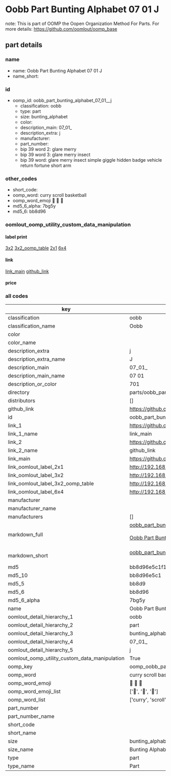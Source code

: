 # Oobb Part Bunting Alphabet 07 01  J  

note: This is part of OOMP the Oopen Organization Method For Parts. For more details: https://github.com/oomlout/oomp_base

##  part details





### name
* name: Oobb Part Bunting Alphabet 07 01  J
* name_short: 
### id
* oomp_id: oobb_part_bunting_alphabet_07_01__j
  * classification: oobb
  * type: part
  * size: bunting_alphabet
  * color: 
  * description_main: 07_01_
  * description_extra: j
  * manufacturer: 
  * part_number: 
  * bip 39 word 2: glare merry
  * bip 39 word 3: glare merry insect
  * bip 39 word: glare merry insect simple giggle hidden badge vehicle return fortune short arm

### other_codes
* short_code: 
* oomp_word: curry scroll basketball
* oomp_word_emoji :curry: :scroll: :basketball:
* md5_6_alpha: 7bg5y
* md5_6: bb8d96






### oomlout_oomp_utility_custom_data_manipulation
#### label print
[3x2](http://192.168.1.245:1112/?label=oomp%207bg5y)
[3x2_oomp_table](http://192.168.1.107:1112/?label=oomp%207bg5y)
[2x1](http://192.168.1.242:1112/?label=oomp%207bg5y)
[6x4](http://192.168.1.55:1112/?label=oomp%207bg5y)    

#### link

[link_main](https://github.com/oomlout/oomlout_oomp_current_version_messy/tree/main/parts/oobb_part_bunting_alphabet_07_01__j) [github_link](https://github.com/oomlout/oomlout_oomp_part_src/tree/main/parts/oobb_part_bunting_alphabet_07_01__j)                             

#### price







### all codes 
| key | value |  
| --- | --- |  
| classification | oobb |  
| classification_name | Oobb |  
| color |  |  
| color_name |  |  
| description_extra | j |  
| description_extra_name | J |  
| description_main | 07_01_ |  
| description_main_name | 07 01  |  
| description_or_color | 701 |  
| directory | parts/oobb_part_bunting_alphabet_07_01__j |  
| distributors | [] |  
| github_link | https://github.com/oomlout/oomlout_oomp_part_src/tree/main/parts/oobb_part_bunting_alphabet_07_01__j |  
| id | oobb_part_bunting_alphabet_07_01__j |  
| link_1 | https://github.com/oomlout/oomlout_oomp_current_version_messy/tree/main/parts/oobb_part_bunting_alphabet_07_01__j |  
| link_1_name | link_main |  
| link_2 | https://github.com/oomlout/oomlout_oomp_part_src/tree/main/parts/oobb_part_bunting_alphabet_07_01__j |  
| link_2_name | github_link |  
| link_main | https://github.com/oomlout/oomlout_oomp_current_version_messy/tree/main/parts/oobb_part_bunting_alphabet_07_01__j |  
| link_oomlout_label_2x1 | http://192.168.1.242:1112/?label=oomp%207bg5y |  
| link_oomlout_label_3x2 | http://192.168.1.245:1112/?label=oomp%207bg5y |  
| link_oomlout_label_3x2_oomp_table | http://192.168.1.107:1112/?label=oomp%207bg5y |  
| link_oomlout_label_6x4 | http://192.168.1.55:1112/?label=oomp%207bg5y |  
| manufacturer |  |  
| manufacturer_name |  |  
| manufacturers | [] |  
| markdown_full | [oobb_part_bunting_alphabet_07_01__j](https://github.com/oomlout/oomlout_oomp_current_version_messy/tree/main/parts/oobb_part_bunting_alphabet_07_01__j)<br>[](https://github.com/oomlout/oomlout_oomp_current_version_messy/tree/main/parts/oobb_part_bunting_alphabet_07_01__j)<br>[Oobb Part Bunting Alphabet 07 01  J](https://github.com/oomlout/oomlout_oomp_current_version_messy/tree/main/parts/oobb_part_bunting_alphabet_07_01__j)<br><br> |  
| markdown_short | [oobb_part_bunting_alphabet_07_01__j](https://github.com/oomlout/oomlout_oomp_current_version_messy/tree/main/parts/oobb_part_bunting_alphabet_07_01__j)<br><br> |  
| md5 | bb8d96e5c1f1e22dadb0fc90ea22eb16 |  
| md5_10 | bb8d96e5c1 |  
| md5_5 | bb8d9 |  
| md5_6 | bb8d96 |  
| md5_6_alpha | 7bg5y |  
| name | Oobb Part Bunting Alphabet 07 01  J |  
| oomlout_detail_hierarchy_1 | oobb |  
| oomlout_detail_hierarchy_2 | part |  
| oomlout_detail_hierarchy_3 | bunting_alphabet |  
| oomlout_detail_hierarchy_4 | 07_01_ |  
| oomlout_detail_hierarchy_5 | j |  
| oomlout_oomp_utility_custom_data_manipulation | True |  
| oomp_key | oomp_oobb_part_bunting_alphabet_07_01__j |  
| oomp_word | curry scroll basketball |  
| oomp_word_emoji | :curry: :scroll: :basketball: |  
| oomp_word_emoji_list | [':curry:', ':scroll:', ':basketball:'] |  
| oomp_word_list | ['curry', 'scroll', 'basketball'] |  
| part_number |  |  
| part_number_name |  |  
| short_code |  |  
| short_name |  |  
| size | bunting_alphabet |  
| size_name | Bunting Alphabet |  
| type | part |  
| type_name | Part |  
